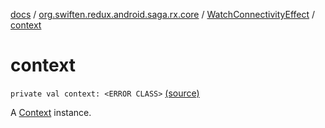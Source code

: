 [docs](../../index.md) / [org.swiften.redux.android.saga.rx.core](../index.md) / [WatchConnectivityEffect](index.md) / [context](./context.md)

# context

`private val context: <ERROR CLASS>` [(source)](https://github.com/protoman92/KotlinRedux/tree/master/android/android-saga/src/main/java/org/swiften/redux/android/saga/rx/core/WatchConnectivityEffect.kt#L30)

A [Context](#) instance.


